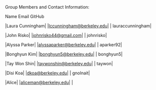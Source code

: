 Group Members and Contact Information:



Name                     Email                       GitHub

  |Laura Cunningham|	  |lccunningham@berkeley.edu|	 | lauraccunningham|

  |John Risko|        |johnrisko44@gmail.com|      | johnrisko|

  |Alyssa Parker| 	|alyssaparker@berkeley.edu|	   | aparker92|

  |Bonghyun Kim|	  |bonghyun5@berkeley.edu|	     | bonghyun5|

  |Tay Won Shin|	  |taywonshin@berkeley.edu|	     | taywon|

  |Disi Koa|	      |dkoa@berkeley.edu|	           | gnolnait|

  |Alice|          |aliceman@berkeley.edu|    |     
